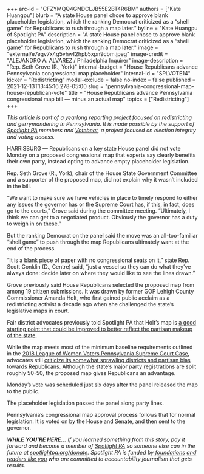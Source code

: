 +++
arc-id = "CFZYMQQ4GNDCLJB55E2BT4R6BM"
authors = ["Kate Huangpu"]
blurb = "A state House panel chose to approve blank placeholder legislation, which the ranking Democrat criticized as a “shell game” for Republicans to rush through a map later."
byline = "Kate Huangpu of Spotlight PA"
description = "A state House panel chose to approve blank placeholder legislation, which the ranking Democrat criticized as a “shell game” for Republicans to rush through a map later."
image = "external/e7egv7x4g5vhwf2hpb5xpn9cbm.jpeg"
image-credit = "ALEJANDRO A. ALVAREZ / Philadelphia Inquirer"
image-description = "Rep. Seth Grove (R., York)"
internal-budget = "House Republicans advance Pennsylvania congressional map placeholder"
internal-id = "SPLVOTE14"
kicker = "Redistricting"
modal-exclude = false
no-index = false
published = 2021-12-13T13:45:16.278-05:00
slug = "pennsylvania-congressional-map-house-republican-vote"
title = "House Republicans advance Pennsylvania congressional map bill — minus an actual map"
topics = ["Redistricting"]
+++

<i>This article is part of a yearlong reporting project focused on redistricting and gerrymandering in Pennsylvania. It is made possible by the support of </i><a href="https://www.spotlightpa.org/"><i>Spotlight PA</i></a><i> members and </i><a href="https://web.archive.org/20201019151248/https://votebeat.org/"><i>Votebeat</i></a><i>, a project focused on election integrity and voting access.</i>

HARRISBURG — Republicans on a key state House panel did not vote Monday on a proposed congressional map that experts say clearly benefits their own party, instead opting to advance empty placeholder legislation.

Rep. Seth Grove (R., York), chair of the House State Government Committee and a supporter of the proposed map, did not explain why it wasn’t included in the bill.

“We want to make sure we have vehicles in place to timely respond to either any issues the governor has or the Supreme Court has, if this, in fact, does go to the courts,” Grove said during the committee meeting. “Ultimately, I think we can get to a negotiated product. Obviously the governor has a duty to weigh in on these.”

<script src="https://www.spotlightpa.org/embed.js" async></script><div data-spl-embed-version="1" data-spl-src="https://www.spotlightpa.org/embeds/newsletter/"></div>

But the ranking Democrat on the panel said the move was an all-too-familiar “shell game” to push through the map Republicans ultimately want at the end of the process.

“It is a blank piece of paper with no congressional seats on it,” state Rep. Scott Conklin (D., Centre) said, “just a vessel so they can do what they’ve always done: decide later on where they would like to see the lines drawn.”

Grove previously said House Republicans selected the proposed map from among 19 citizen submissions. It was drawn by former GOP Lehigh County Commissioner Amanda Holt, who first gained public acclaim as a redistricting activist a decade ago when she challenged the state’s legislative maps in court.

Fair district advocates previously told Spotlight PA that Holt’s map is <a href="https://www.spotlightpa.org/news/2021/12/pennsylvania-redistricting-congressional-map-gop-proposal/">a good starting point that could be improved to better reflect the partisan makeup of the state</a>.

While the map meets most of the minimum baseline requirements outlined in the <a href="https://web.archive.org/20210115175033/https://www.pacourts.us/news-and-statistics/cases-of-public-interest/league-of-women-voters-et-al-v-the-commonwealth-of-pennsylvania-et-al-159-mm-2017">2018 League of Women Voters Pennsylvania Supreme Court Case</a>, advocates still <a href="https://www.spotlightpa.org/news/2021/12/pennsylvania-redistricting-congressional-map-score-gop-advantage/">criticize its somewhat sprawling districts and partisan bias towards Republicans</a>. Although the state’s major party registrations are split roughly 50-50, the proposed map gives Republicans an advantage.

<script src="https://www.spotlightpa.org/embed.js" async></script><div data-spl-embed-version="1" data-spl-src="https://www.spotlightpa.org/embeds/donate/?eyebrow_text=SUPPORT%20SPOTLIGHT%20PA&cta_text=YES%2C%20TRIPLE%20MY%20GIFT&teaser_text=Support%20Spotlight%20PA's%20vital%20investigative%20journalism%20for%20Pennsylvania%20and%20for%20a%20limited%20time%2C%20all%20gifts%20will%20be%20TRIPLED."></div>

Monday’s vote was scheduled just six days after the panel released the map to the public.

The placeholder legislation passed the panel along party lines.

Pennsylvania’s congressional map approval process follows that for normal legislation: It is voted on by the House and Senate, and then sent to the governor.

<i><b>WHILE YOU’RE HERE...</b></i><i> If you learned something from this story, pay it forward and become a member of </i><a href="https://www.spotlightpa.org/"><i>Spotlight PA</i></a><i> so someone else can in the future at </i><a href="https://www.spotlightpa.org/donate"><i>spotlightpa.org/donate</i></a><i>. Spotlight PA is funded by</i><a href="https://www.spotlightpa.org/support"><i> foundations</i></a><i> </i><a href="https://www.spotlightpa.org/support"><i>and readers like you</i></a><i> who are committed to accountability journalism that gets results.</i>
